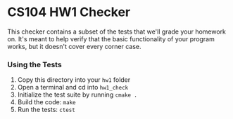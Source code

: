 # CS104 HW1 Checker

This checker contains a subset of the tests that we'll grade your homework on.  It's meant to help verify that the basic functionality of your program works, but it doesn't cover every corner case.

### Using the Tests
1. Copy this directory into your `hw1` folder
2. Open a terminal and cd into `hw1_check`
3. Initialize the test suite by running `cmake .`
4. Build the code: `make`
5. Run the tests: `ctest`
